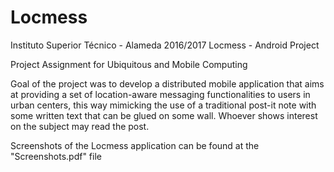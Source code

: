 # Locmess
Instituto Superior Técnico - Alameda
2016/2017
Locmess - Android Project

Project Assignment for Ubiquitous and Mobile Computing

Goal of the project was to develop a distributed mobile application that aims at providing a set of location-aware messaging functionalities to users in urban centers, this way mimicking the use of a traditional post-it note with some written text that can be glued on some wall. Whoever shows interest on the subject may read the post.

Screenshots of the Locmess application can be found at the "Screenshots.pdf" file
